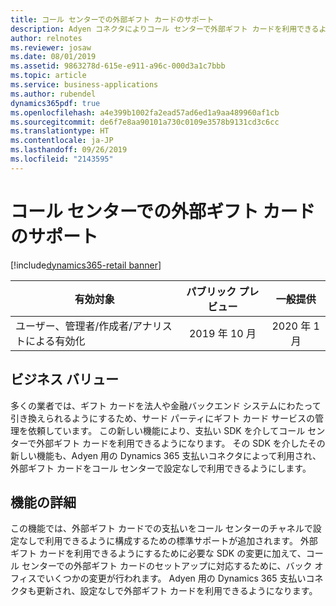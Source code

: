 ```yaml
---
title: コール センターでの外部ギフト カードのサポート
description: Adyen コネクタによりコール センターで外部ギフト カードを利用できるようになります
author: relnotes
ms.reviewer: josaw
ms.date: 08/01/2019
ms.assetid: 9863278d-615e-e911-a96c-000d3a1c7bbb
ms.topic: article
ms.service: business-applications
ms.author: rubendel
dynamics365pdf: true
ms.openlocfilehash: a4e399b1002fa2ead57ad6ed1a9aa489960af1cb
ms.sourcegitcommit: de6f7e8aa90101a730c0109e3578b9131cd3c6cc
ms.translationtype: HT
ms.contentlocale: ja-JP
ms.lasthandoff: 09/26/2019
ms.locfileid: "2143595"
---
```

# <a name="external-gift-card-support-in-call-center"></a>コール センターでの外部ギフト カードのサポート
[!include[dynamics365-retail banner](../includes/dynamics365-retail.md)]

| 有効対象    |  パブリック プレビュー | 一般提供 | 
| ---------- | :----------: |:----------: |
|ユーザー、管理者/作成者/アナリストによる有効化|2019 年 10 月| 2020 年 1 月|


## <a name="business-value"></a>ビジネス バリュー
<!-- bv start -->
多くの業者では、ギフト カードを法人や金融バックエンド システムにわたって引き換えられるようにするため、サード パーティにギフト カード サービスの管理を依頼しています。 この新しい機能により、支払い SDK を介してコール センターで外部ギフト カードを利用できるようになります。 その SDK を介したその新しい機能も、Adyen 用の Dynamics 365 支払いコネクタによって利用され、外部ギフト カードをコール センターで設定なしで利用できるようにします。 
<!-- bv end -->



## <a name="feature-details"></a>機能の詳細
<!--feature detail start -->
この機能では、外部ギフト カードでの支払いをコール センターのチャネルで設定なしで利用できるように構成するための標準サポートが追加されます。 外部ギフト カードを利用できるようにするために必要な SDK の変更に加えて、コール センターでの外部ギフト カードのセットアップに対応するために、バック オフィスでいくつかの変更が行われます。 Adyen 用の Dynamics 365 支払いコネクタも更新され、設定なしで外部ギフト カードを利用できるようになります。 
<!--feature detail end -->











